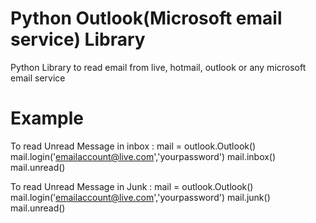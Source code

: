 # Python Outlook(Microsoft email service) Library
Python Library to read email from live, hotmail, outlook or any microsoft email service

# Example
To read Unread Message in inbox :
mail = outlook.Outlook()
mail.login('emailaccount@live.com','yourpassword')
mail.inbox()
mail.unread()

To read Unread Message in Junk :
mail = outlook.Outlook()
mail.login('emailaccount@live.com','yourpassword')
mail.junk()
mail.unread()